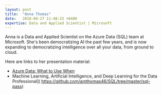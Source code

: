 ```yaml
---
layout: post
title:  "Anna Thomas"
date:   2018-09-27 11:48:33 +0400
expertise: Data and Applied Scientist | Microsoft
---
```


Anna is a Data and Applied Scientist on the Azure Data (SQL) team at Microsoft. She's been democratizing AI the past few years, and is now expanding to democratizing intelligence over all your data, from ground to cloud.

Here are links to her presentation material:

- [Azure Data: What to Use When](https://github.com/amthomas46/SQL/tree/master/sql-intersections)
- Machine Learning, Artificial Intelligence, and Deep Learning for the Data Professional]( https://github.com/amthomas46/SQL/tree/master/sql-pass)
